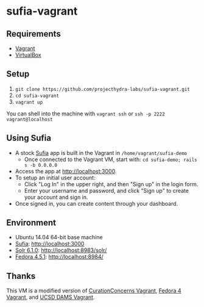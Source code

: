 # sufia-vagrant

## Requirements

* [Vagrant](https://www.vagrantup.com/)
* [VirtualBox](https://www.virtualbox.org/)

## Setup

1. `git clone https://github.com/projecthydra-labs/sufia-vagrant.git`
2. `cd sufia-vagrant`
3. `vagrant up`

You can shell into the machine with `vagrant ssh` or `ssh -p 2222 vagrant@localhost`

## Using Sufia

* A stock [Sufia](https://github.com/projecthydra/sufia) app is built in the Vagrant in `/home/vagrant/sufia-demo`
  * Once connected to the Vagrant VM, start with: `cd sufia-demo; rails s -b 0.0.0.0`
* Access the app at [http://localhost:3000](http://localhost:3000).
* To setup an initial user account:
  * Click "Log In" in the upper right, and then "Sign up" in the login form.
  * Enter your username and password, and click "Sign up" to create your account and sign in.
* Once signed in, you can create content through your dashboard.

## Environment

* Ubuntu 14.04 64-bit base machine
* [Sufia](https://github.com/projecthydra/sufia): [http://localhost:3000](http://localhost:3000)
* [Solr 6.1.0](http://lucene.apache.org/solr/): [http://localhost:8983/solr/](http://localhost:8983/solr/)
* [Fedora 4.5.1](http://fedorarepository.org/): [http://localhost:8984/](http://localhost:8984/)

## Thanks

This VM is a modified version of [CurationConcerns Vagrant](https://github.com/projecthydra-labs/curation-concerns-vagrant), [Fedora 4 Vagrant](http://github.com/fcrepo4-exts/fcrepo4-vagrant), and [UCSD DAMS Vagrant](https://github.com/ucsdlib/dams-vagrant).

